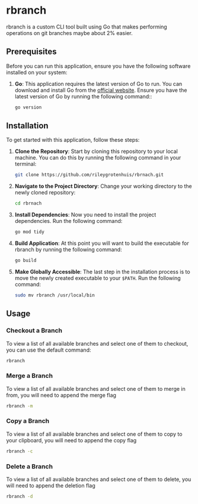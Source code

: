 # rbranch

rbranch is a custom CLI tool built using Go that makes performing operations on git branches maybe about 2% easier.

## Prerequisites

Before you can run this application, ensure you have the following software installed on your system:

1. **Go**: This application requires the latest version of Go to run. You can download and install Go from the [official website](https://go.dev/dl/). Ensure you have the latest version of Go by running the following command::

    ```bash
    go version
    ```

## Installation

To get started with this application, follow these steps:

1. **Clone the Repository**: Start by cloning this repository to your local machine. You can do this by running the following command in your terminal:

    ```bash
    git clone https://github.com/rileygrotenhuis/rbrnach.git
    ```

2. **Navigate to the Project Directory**: Change your working directory to the newly cloned repository:

    ```bash
    cd rbrnach
    ```

3. **Install Dependencies**: Now you need to install the project dependencies. Run the following command:

   ```bash
   go mod tidy
   ```

4. **Build Application**: At this point you will want to build the executable for rbranch by running the following command:

    ```bash
    go build
    ```

5. **Make Globally Accessible**: The last step in the installation process is to move the newly created executable to your `$PATH`. Run the following command:

    ```bash
    sudo mv rbranch /usr/local/bin
    ```

## Usage

### Checkout a Branch

To view a list of all available branches and select one of them to checkout, you can use the default command:

```bash
rbranch
```

### Merge a Branch

To view a list of all available branches and select one of them to merge in from, you will need to append the merge flag

```bash
rbranch -m
```

### Copy a Branch

To view a list of all available branches and select one of them to copy to your clipboard, you will need to append the copy flag

```bash
rbranch -c
```

### Delete a Branch

To view a list of all available branches and select one of them to delete, you will need to append the deletion flag

```bash
rbranch -d
```